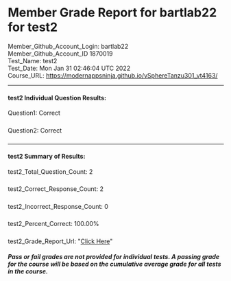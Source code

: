 # Member Grade Report for bartlab22 for test2  
   
Member_Github_Account_Login: bartlab22  
Member_Github_Account_ID 1870019  
Test_Name: test2  
Test_Date: Mon Jan 31 02:46:04 UTC 2022  
Course_URL: https://modernappsninja.github.io/vSphereTanzu301_vt4163/  
   
---  
#### test2 Individual Question Results:  
Question1: Correct  
#####  
Question2: Correct  
#####  
---  
#### test2 Summary of Results:  
test2_Total_Question_Count: 2  
#####  
test2_Correct_Response_Count: 2  
#####  
test2_Incorrect_Response_Count: 0  
#####  
test2_Percent_Correct: 100.00%  
#####  
test2_Grade_Report_Url: "[Click Here](https://github.com/modernappsninjas/bartlab22/blob/main/static/userdata/courses/vSphereTanzu301_vt4163/grade_report.pr406.test2.md)"
##### Pass or fail grades are not provided for individual tests. A passing grade for the course will be based on the cumulative average grade for all tests in the course.  
